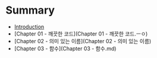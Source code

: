 # Summary

* [Introduction](README.md)
* [Chapter 01 - 깨끗한 코드](Chapter 01 - 깨끗한 코드.ㅡㅇ)
* [Chapter 02 - 의미 있는 이름](Chapter 02 - 의미 있는 이름)
* [Chapter 03 - 함수](Chapter 03 - 함수.md)

